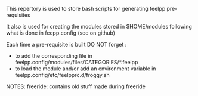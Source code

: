 This repertory is used to store bash scripts for generating 
feelpp pre-requisites

It also is used for creating the modules stored in $HOME/modules
following what is done in feepp.config (see on github)

Each time a pre-requisite is built DO NOT forget :
* to add the corresponding file in feelpp.config/modules/files/CATEGORIES/*.feelpp 
* to load the module and/or add an environment variable in feelpp.config/etc/feelpprc.d/froggy.sh

NOTES:
freeride: contains old stuff made during freeride

